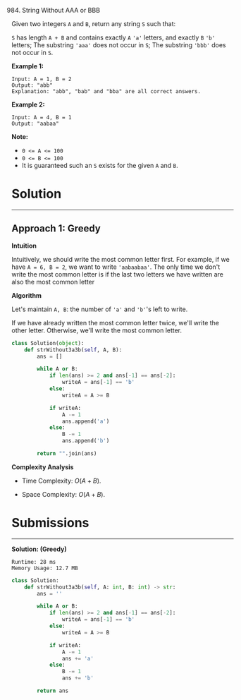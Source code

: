 984. String Without AAA or BBB

Given two integers `A` and `B`, return any string `S` such that:

`S` has length `A + B` and contains exactly `A` `'a'` letters, and exactly `B` `'b'` letters;
The substring `'aaa'` does not occur in `S`;
The substring `'bbb'` does not occur in `S`.
 

**Example 1:**
```
Input: A = 1, B = 2
Output: "abb"
Explanation: "abb", "bab" and "bba" are all correct answers.
```

**Example 2:**
```
Input: A = 4, B = 1
Output: "aabaa"
``` 

**Note:**

* `0 <= A <= 100`
* `0 <= B <= 100`
* It is guaranteed such an `S` exists for the given `A` and `B`.

# Solution
---
## Approach 1: Greedy
**Intuition**

Intuitively, we should write the most common letter first. For example, if we have `A = 6, B = 2`, we want to write `'aabaabaa'`. The only time we don't write the most common letter is if the last two letters we have written are also the most common letter

**Algorithm**

Let's maintain `A, B`: the number of `'a'` and `'b'`'s left to write.

If we have already written the most common letter twice, we'll write the other letter. Otherwise, we'll write the most common letter.

```python
class Solution(object):
    def strWithout3a3b(self, A, B):
        ans = []

        while A or B:
            if len(ans) >= 2 and ans[-1] == ans[-2]:
                writeA = ans[-1] == 'b'
            else:
                writeA = A >= B

            if writeA:
                A -= 1
                ans.append('a')
            else:
                B -= 1
                ans.append('b')

        return "".join(ans)
```

**Complexity Analysis**

* Time Complexity: $O(A+B)$.

* Space Complexity: $O(A+B)$.

# Submissions
---
**Solution: (Greedy)**
```
Runtime: 28 ms
Memory Usage: 12.7 MB
```
```python
class Solution:
    def strWithout3a3b(self, A: int, B: int) -> str:
        ans = ''

        while A or B:
            if len(ans) >= 2 and ans[-1] == ans[-2]:
                writeA = ans[-1] == 'b'
            else:
                writeA = A >= B

            if writeA:
                A -= 1
                ans += 'a'
            else:
                B -= 1
                ans += 'b'

        return ans
```